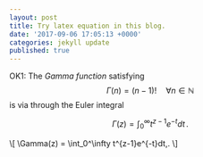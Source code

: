 ```yaml
---
layout: post
title: Try latex equation in this blog.
date: '2017-09-06 17:05:13 +0000'
categories: jekyll update
published: true
--- 
```


<script type="text/javascript"
	src="https://cdn.mathjax.org/mathjax/latest/MathJax.js?config=TeX-AMS_HTML,
	/javascripts/MathJaxLocal.js
">
</script>

OK1: The *Gamma function* satisfying $$\Gamma(n) = (n-1)!\quad\forall
n\in\mathbb N$$ is via through the Euler integral

$$
\Gamma(z) = \int_0^\infty t^{z-1}e^{-t}dt\,.
$$

\\[
\Gamma(z) = \int_0^\infty t^{z-1}e^{-t}dt\,.
\\]